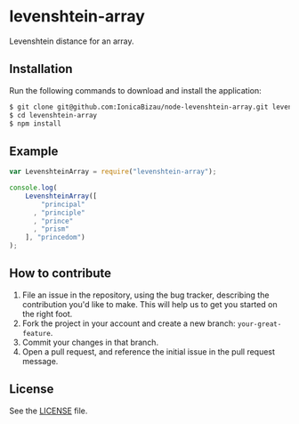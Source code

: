# levenshtein-array
Levenshtein distance for an array.

## Installation
Run the following commands to download and install the application:

```sh
$ git clone git@github.com:IonicaBizau/node-levenshtein-array.git levenshtein-array
$ cd levenshtein-array
$ npm install
```

## Example

```js
var LevenshteinArray = require("levenshtein-array");

console.log(
    LevenshteinArray([
        "principal"
      , "principle"
      , "prince"
      , "prism"
    ], "princedom")
);
```

## How to contribute

1. File an issue in the repository, using the bug tracker, describing the
   contribution you'd like to make. This will help us to get you started on the
   right foot.
2. Fork the project in your account and create a new branch:
   `your-great-feature`.
3. Commit your changes in that branch.
4. Open a pull request, and reference the initial issue in the pull request
   message.

## License
See the [LICENSE](./LICENSE) file.
